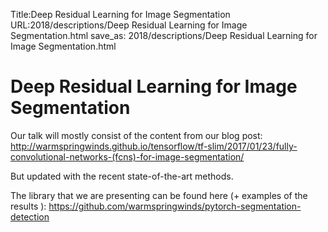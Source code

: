 Title:Deep Residual Learning for Image Segmentation
URL:2018/descriptions/Deep Residual Learning for Image Segmentation.html
save_as: 2018/descriptions/Deep Residual Learning for Image Segmentation.html



# Deep Residual Learning for Image Segmentation
Our talk will mostly consist of the content from our blog post:
http://warmspringwinds.github.io/tensorflow/tf-slim/2017/01/23/fully-convolutional-networks-(fcns)-for-image-segmentation/

But updated with the recent state-of-the-art methods.

The library that we are presenting can be found here (+ examples of the results ):
https://github.com/warmspringwinds/pytorch-segmentation-detection